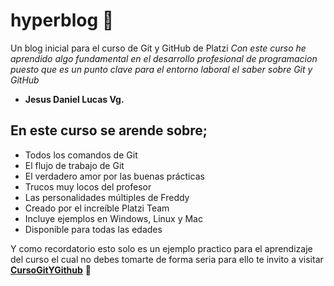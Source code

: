 # hyperblog 💚
Un blog inicial para el curso de Git y GitHub de Platzi
*Con este curso he aprendido algo fundamental en el desarrollo profesional de programacion puesto que es un punto clave para el entorno laboral el saber sobre Git y GitHub*
- **Jesus Daniel Lucas Vg.**

## En este curso se arende sobre;
- Todos los comandos de Git
- El flujo de trabajo de Git
- El verdadero amor por las buenas prácticas
- Trucos muy locos del profesor
- Las personalidades múltiples de Freddy
- Creado por el increíble Platzi Team
- Incluye ejemplos en Windows, Linux y Mac
- Disponible para todas las edades

Y como recordatorio esto solo es un ejemplo practico para el aprendizaje del curso el cual no debes tomarte de forma seria para ello te invito a visitar [**CursoGitYGithub**](https://platzi.com/cursos/git-github/ "CursoGitYGithub") 💚 